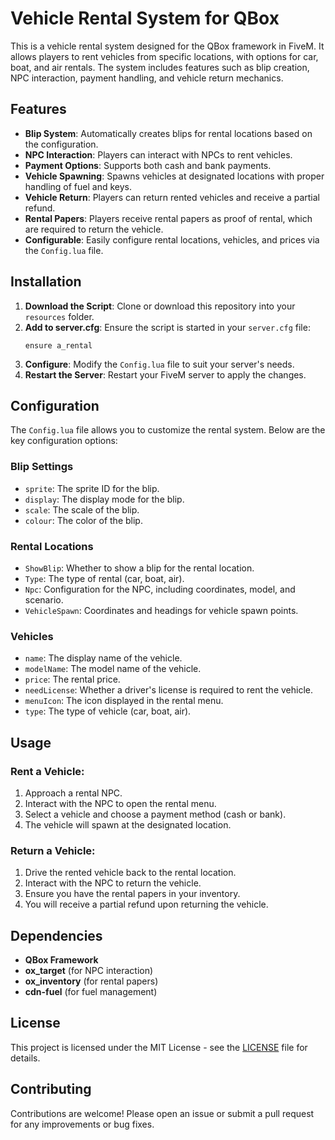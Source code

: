 # Vehicle Rental System for QBox

This is a vehicle rental system designed for the QBox framework in FiveM. It allows players to rent vehicles from specific locations, with options for car, boat, and air rentals. The system includes features such as blip creation, NPC interaction, payment handling, and vehicle return mechanics.

## Features
- **Blip System**: Automatically creates blips for rental locations based on the configuration.
- **NPC Interaction**: Players can interact with NPCs to rent vehicles.
- **Payment Options**: Supports both cash and bank payments.
- **Vehicle Spawning**: Spawns vehicles at designated locations with proper handling of fuel and keys.
- **Vehicle Return**: Players can return rented vehicles and receive a partial refund.
- **Rental Papers**: Players receive rental papers as proof of rental, which are required to return the vehicle.
- **Configurable**: Easily configure rental locations, vehicles, and prices via the `Config.lua` file.

## Installation
1. **Download the Script**: Clone or download this repository into your `resources` folder.
2. **Add to server.cfg**: Ensure the script is started in your `server.cfg` file:
   ```plaintext
   ensure a_rental
   ```
3. **Configure**: Modify the `Config.lua` file to suit your server's needs.
4. **Restart the Server**: Restart your FiveM server to apply the changes.

## Configuration
The `Config.lua` file allows you to customize the rental system. Below are the key configuration options:

### Blip Settings
- `sprite`: The sprite ID for the blip.
- `display`: The display mode for the blip.
- `scale`: The scale of the blip.
- `colour`: The color of the blip.

### Rental Locations
- `ShowBlip`: Whether to show a blip for the rental location.
- `Type`: The type of rental (car, boat, air).
- `Npc`: Configuration for the NPC, including coordinates, model, and scenario.
- `VehicleSpawn`: Coordinates and headings for vehicle spawn points.

### Vehicles
- `name`: The display name of the vehicle.
- `modelName`: The model name of the vehicle.
- `price`: The rental price.
- `needLicense`: Whether a driver's license is required to rent the vehicle.
- `menuIcon`: The icon displayed in the rental menu.
- `type`: The type of vehicle (car, boat, air).

## Usage
### Rent a Vehicle:
1. Approach a rental NPC.
2. Interact with the NPC to open the rental menu.
3. Select a vehicle and choose a payment method (cash or bank).
4. The vehicle will spawn at the designated location.

### Return a Vehicle:
1. Drive the rented vehicle back to the rental location.
2. Interact with the NPC to return the vehicle.
3. Ensure you have the rental papers in your inventory.
4. You will receive a partial refund upon returning the vehicle.

## Dependencies
- **QBox Framework**
- **ox_target** (for NPC interaction)
- **ox_inventory** (for rental papers)
- **cdn-fuel** (for fuel management)

## License
This project is licensed under the MIT License - see the [LICENSE](https://github.com/aSCRIPTSS/a_rental/blob/main/LICENSE) file for details.

## Contributing
Contributions are welcome! Please open an issue or submit a pull request for any improvements or bug fixes.